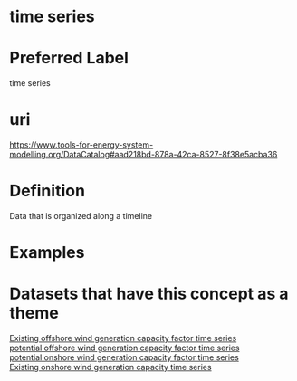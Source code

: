 
time series
===========

# Preferred Label
  
time series
# uri
  
https://www.tools-for-energy-system-modelling.org/DataCatalog#aad218bd-878a-42ca-8527-8f38e5acba36
# Definition
  
Data that is organized along a timeline
# Examples

# Datasets that have this concept as a theme
  
[Existing offshore wind generation capacity factor time series ](4241ad70-d5a3-4278-8ca2-15334dccf741.md)  
[potential offshore wind generation capacity factor time series](5b8b1db7-186c-4fab-9584-a87478e41c97.md)  
[potential onshore wind generation capacity factor time series](e857840a-8b0a-491d-9e0b-b6789e28aea6.md)  
[Existing onshore wind generation capacity  time series ](f183c997-9f56-450b-88cc-86ac1eebc93a.md)
